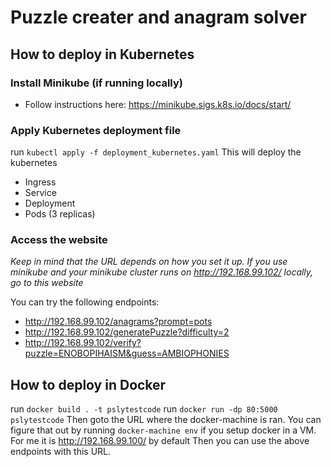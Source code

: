 # Puzzle creater and anagram solver

## How to deploy in Kubernetes

### Install Minikube (if running locally)

- Follow instructions here: https://minikube.sigs.k8s.io/docs/start/

### Apply Kubernetes deployment file

run `kubectl apply -f deployment_kubernetes.yaml`
This will deploy the kubernetes

- Ingress
- Service
- Deployment
- Pods (3 replicas)

### Access the website

_Keep in mind that the URL depends on how you set it up. If you use minikube and your minikube cluster runs on http://192.168.99.102/ locally, go to this website_

You can try the following endpoints:

- http://192.168.99.102/anagrams?prompt=pots
- http://192.168.99.102/generatePuzzle?difficulty=2
- http://192.168.99.102/verify?puzzle=ENOBOPIHAISM&guess=AMBIOPHONIES

## How to deploy in Docker

run `docker build . -t pslytestcode`
run `docker run -dp 80:5000 pslytestcode`
Then goto the URL where the docker-machine is ran. You can figure that out by running `docker-machine env` if you setup docker in a VM. For me it is http://192.168.99.100/ by default
Then you can use the above endpoints with this URL.
